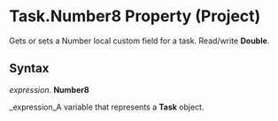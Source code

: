 
# Task.Number8 Property (Project)

Gets or sets a Number local custom field for a task. Read/write  **Double**.


## Syntax

 _expression_. **Number8**

 _expression_A variable that represents a  **Task** object.

